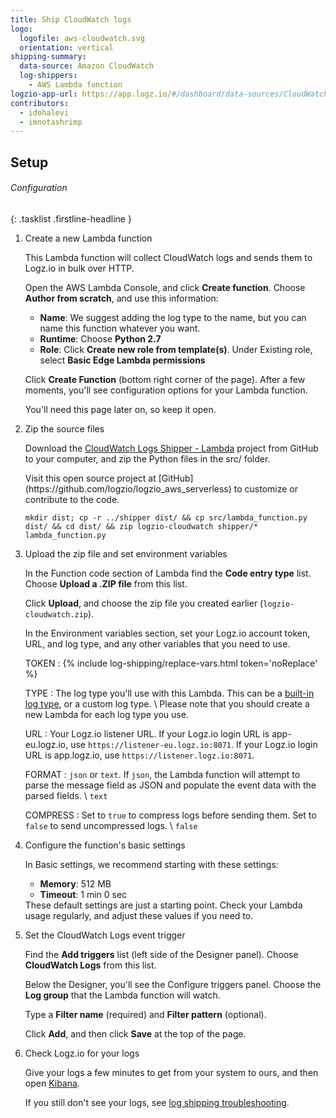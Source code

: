 ```yaml
---
title: Ship CloudWatch logs
logo:
  logofile: aws-cloudwatch.svg
  orientation: vertical
shipping-summary:
  data-source: Amazon CloudWatch
  log-shippers:
    - AWS Lambda function
logzio-app-url: https://app.logz.io/#/dashboard/data-sources/CloudWatch
contributors:
  - idohalevi
  - imnotashrimp
---
```


## Setup

###### Configuration

{: .tasklist .firstline-headline }
1. Create a new Lambda function

    This Lambda function will collect CloudWatch logs and sends them to Logz.io in bulk over HTTP.

    Open the AWS Lambda Console, and click **Create function**.
    Choose **Author from scratch**, and use this information:

    * **Name**: We suggest adding the log type to the name, but you can name this function whatever you want.
    * **Runtime**: Choose **Python 2.7**
    * **Role**: Click **Create new role from template(s)**. Under Existing role, select **Basic Edge Lambda permissions**

    Click **Create Function** (bottom right corner of the page). After a few moments, you'll see configuration options for your Lambda function.

    You'll need this page later on, so keep it open.

2. Zip the source files

    Download the [CloudWatch Logs Shipper - Lambda](https://github.com/logzio/logzio_aws_serverless/tree/master/cloudwatch) project from GitHub to your computer, and zip the Python files in the src/ folder.

    <div class="info-box note">
      Visit this open source project at [GitHub](https://github.com/logzio/logzio_aws_serverless) to customize or contribute to the code.
    </div>

    ```shell
    mkdir dist; cp -r ../shipper dist/ && cp src/lambda_function.py dist/ && cd dist/ && zip logzio-cloudwatch shipper/* lambda_function.py
    ```

3. Upload the zip file and set environment variables

    In the Function code section of Lambda find the **Code entry type** list. Choose **Upload a .ZIP file** from this list.

    Click **Upload**, and choose the zip file you created earlier (`logzio-cloudwatch.zip`).

    In the Environment variables section, set your Logz.io account token, URL, and log type, and any other variables that you need to use.

    TOKEN <span class="required-param"></span>
    : {% include log-shipping/replace-vars.html token='noReplace' %}
      <!-- logzio-inject:account-token -->

    TYPE <span class="required-param"></span>
    : The log type you'll use with this Lambda.
      This can be a [built-in log type]({{site.baseurl}}/user-guide/log-shipping/built-in-log-types.html), or a custom log type. \\
      Please note that you should create a new Lambda for each log type you use.

    URL <span class="required-param"></span>
    : Your Logz.io listener URL.
      If your Logz.io login URL is app-eu.logz.io, use `https://listener-eu.logz.io:8071`.
      If your Logz.io login URL is app.logz.io, use `https://listener.logz.io:8071`.

    FORMAT
    : `json` or `text`.
      If `json`, the Lambda function will attempt to parse the message field as JSON and populate the event data with the parsed fields. \\
      <span class="default-param">`text`</span>

    COMPRESS
    : Set to `true` to compress logs before sending them. Set to `false` to send uncompressed logs. \\
      <span class="default-param">`false`</span>

4. Configure the function's basic settings

    In Basic settings, we recommend starting with these settings:

    * **Memory**: 512 MB
    * **Timeout**: 1 min 0 sec

    <div class="info-box note">
    These default settings are just a starting point.
    Check your Lambda usage regularly, and adjust these values if you need to.
    </div>

5. Set the CloudWatch Logs event trigger

    Find the **Add triggers** list (left side of the Designer panel). Choose **CloudWatch Logs** from this list.

    Below the Designer, you'll see the Configure triggers panel. Choose the **Log group** that the Lambda function will watch.

    Type a **Filter name** (required) and **Filter pattern** (optional).

    Click **Add**, and then click **Save** at the top of the page.

6. Check Logz.io for your logs

    Give your logs a few minutes to get from your system to ours, and then open [Kibana](https://app.logz.io/#/dashboard/kibana).

    If you still don't see your logs, see [log shipping troubleshooting]({{site.baseurl}}/user-guide/log-shipping/log-shipping-troubleshooting.html).